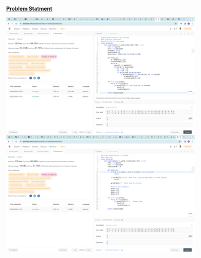 **[Problem Statment](https://leetcode.com/problems/number-of-islands/)**


<p align="center"> 
 <img src="/submissionImages/LC_200_NumberOfIslands_BFS.png" align="center" height=""></img>
 <img src="/submissionImages/LC_200_NumberOfIslands_DFS_v1.png" align="center" height=""></img>
</p>